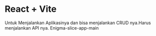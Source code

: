 # React + Vite

Untuk Menjalankan Aplikasinya dan bisa menjalankan CRUD nya.Harus menjalankan API nya. Enigma-slice-app-main
 
 
